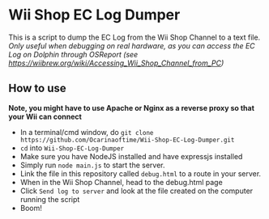 # Wii Shop EC Log Dumper
This is a script to dump the EC Log from the Wii Shop Channel to a text file.<br>
*Only useful when debugging on real hardware, as you can access the EC Log on Dolphin through OSReport (see https://wiibrew.org/wiki/Accessing_Wii_Shop_Channel_from_PC)*
## How to use
**Note, you might have to use Apache or Nginx as a reverse proxy so that your Wii can connect**
* In a terminal/cmd window, do `git clone https://github.com/Ocarinaoftime/Wii-Shop-EC-Log-Dumper.git`
* `cd` into `Wii-Shop-EC-Log-Dumper`
* Make sure you have NodeJS installed and have expressjs installed
* Simply run `node main.js` to start the server.
* Link the file in this repository called `debug.html` to a route in your server.
* When in the Wii Shop Channel, head to the debug.html page
* Click `Send log to server` and look at the file created on the computer running the script
* Boom!

